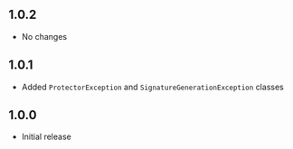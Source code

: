 1.0.2
-----

* No changes

1.0.1
-----

* Added `ProtectorException` and `SignatureGenerationException` classes

1.0.0
-----

* Initial release
